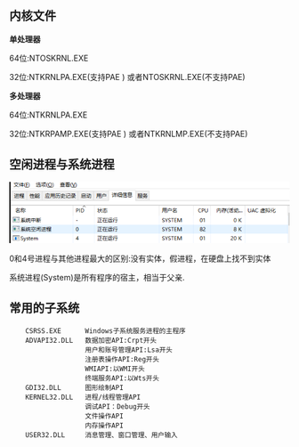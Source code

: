 内核文件
---

**单处理器**

64位:NTOSKRNL.EXE

32位:NTKRNLPA.EXE(支持PAE ) 或者NTOSKRNL.EXE(不支持PAE)

**多处理器**

64位:NTKRNLPA.EXE

32位:NTKRPAMP.EXE(支持PAE ) 或者NTKRNLMP.EXE(不支持PAE)

空闲进程与系统进程
---

![](https://raw.githubusercontent.com/Whitebird0/tuchuang/main/QQ%E6%88%AA%E5%9B%BE20211126011937.png)

0和4号进程与其他进程最大的区别:没有实体，假进程，在硬盘上找不到实体

系统进程(System)是所有程序的宿主，相当于父亲.

常用的子系统
---

        CSRSS.EXE      Windows子系统服务进程的主程序
        ADVAPI32.DLL   数据加密API:Crpt开头
                       用户和账号管理API:Lsa开头
                       注册表操作API:Reg开头
                       WMIAPI:以WMI开头
                       终端服务API:以Wts开头
        GDI32.DLL      图形绘制API
        KERNEL32.DLL   进程/线程管理API
                       调试API：Debug开头
                       文件操作API
                       内存操作API
        USER32.DLL     消息管理、窗口管理、用户输入               
                       



